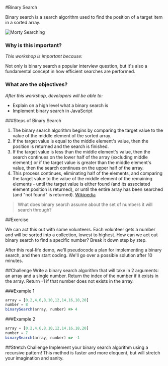 #Binary Search

Binary search is a search algorithm used to find the position of a target item in a sorted array.

![Morty Searching](http://i.giphy.com/l41lFw057lAJQMwg0.gif)

### Why is this important?
<!-- framing the "why" in big-picture/real world examples -->
*This workshop is important because:*

Not only is binary search a popular interview question, but it's also a fundamental concept in how efficient searches are performed.

### What are the objectives?
<!-- specific/measurable goal for students to achieve -->
*After this workshop, developers will be able to:*

- Explain on a high level what a binary search is
- Implement binary search in JavaScript

###Steps of Binary Search

1. The binary search algorithm begins by comparing the target value to the value of the middle element of the sorted array. 
2. If the target value is equal to the middle element's value, then the position is returned and the search is finished. 
3. If the target value is less than the middle element's value, then the search continues on the lower half of the array (excluding middle element;) or if the target value is greater than the middle element's value, then the search continues on the upper half of the array. 
4. This process continues, eliminating half of the elements, and comparing the target value to the value of the middle element of the remaining elements - until the target value is either found (and its associated element position is returned), or until the entire array has been searched (and "not found" is returned). 
[Wikipedia](https://en.wikipedia.org/wiki/Binary_search_algorithm)

> What does binary search assume about the set of numbers it will search through?

##Exercise

We can act this out with some volunteers. Each volunteer gets a number and will be sorted into a collection, lowest to highest. How can we act out binary search to find a specific number? Break it down step by step.

After this real-life demo, we'll pseudocode a plan for implementing a binary search, and then start coding. We'll go over a possible solution after 10 minutes.

##Challenge
Write a binary search algorithm that will take in 2 arguments: an array and a single number. Return the index of the number if it exists in the array. Return -1 if that number does not exists in the array.

###Example 1

```javascript
array = [0,2,4,6,8,10,12,14,16,18,20]
number = 8
binarySearch(array, number) => 4
```

###Example 2

```javascript
array = [0,2,4,6,8,10,12,14,16,18,20]
number = 7
binarySearch(array, number) => -1
````

##Stretch Challenge
Implement your binary search algorithm using a recursive pattern!  This method is faster and more eloquent, but will stretch your imagination and sanity.


